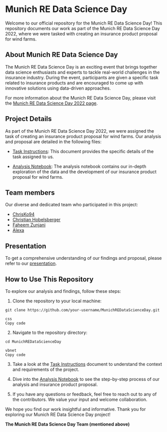 # Munich RE Data Science Day

Welcome to our official repository for the Munich RE Data Science Day! This repository documents our work as part of the Munich RE Data Science Day 2022, where we were tasked with creating an insurance product proposal for wind farms.

## About Munich RE Data Science Day

The Munich RE Data Science Day is an exciting event that brings together data science enthusiasts and experts to tackle real-world challenges in the insurance industry. During the event, participants are given a specific task related to insurance products and are encouraged to come up with innovative solutions using data-driven approaches.

For more information about the Munich RE Data Science Day, please visit the [Munich RE Data Science Day 2022 page](https://www.munichre.com/landingpage/en/forms/esg-data-science-day.html).

## Project Details

As part of the Munich RE Data Science Day 2022, we were assigned the task of creating an insurance product proposal for wind farms. Our analysis and proposal are detailed in the following files:

- [Task Instructions](Instructions/Task_4_Instructions.docx): This document provides the specific details of the task assigned to us.

- [Analysis Notebook](Code/windfarm_analysis_chris.ipynb): The analysis notebook contains our in-depth exploration of the data and the development of our insurance product proposal for wind farms.

## Team members

Our diverse and dedicated team who participated in this project:

- [ChrisKo94](https://github.com/ChrisKo94)
- [Christian Hobelsberger](https://github.com/christian-hobelsberger/)
- [Faheem Zunjani](https://github.com/faheemzunjani)
- [Alexa](https://github.com/aleksaorwx)

## Presentation

To get a comprehensive understanding of our findings and proposal, please refer to our [presentation](https://github.com/christian-hobelsberger/MunichREDataScienceDay/blob/main/How%20Reliable%20is%20Your%20Wind%20Farm.pdf).

## How to Use This Repository

To explore our analysis and findings, follow these steps:

1. Clone the repository to your local machine:
```
git clone https://github.com/your-username/MunichREDataScienceDay.git
```
```
css
Copy code
```
2. Navigate to the repository directory:
```
cd MunichREDataScienceDay
```
```
vbnet
Copy code
```
3. Take a look at the [Task Instructions](Additional_Files/Task_4_Instructions.docx) document to understand the context and requirements of the project.

4. Dive into the [Analysis Notebook](windfarm_analysis_chris.ipynb) to see the step-by-step process of our analysis and insurance product proposal.

5. If you have any questions or feedback, feel free to reach out to any of the contributors. We value your input and welcome collaboration.
  
  
We hope you find our work insightful and informative. Thank you for exploring our Munich RE Data Science Day project!

**The Munich RE Data Science Day Team (mentioned above)**
